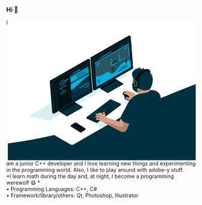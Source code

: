 ### Hi 👋
<a target="_blank" href="https://github.com/iam-Abol"><img width="500" align="right" src="https://github.com/iam-Abol/iam-abol/blob/main/programmer2.gif"></a>
I am a junior C++ developer and I love learning new things and experimenting in the programming world.
Also, I like to play around with adobe-y stuff. <br>
*I learn math during the day and, at night, I become a programming werewolf  😄  * <br>
•	Programming Languages: C++, C# <br>
•	Framework/library/others:  Qt, Photoshop, Illustrator


